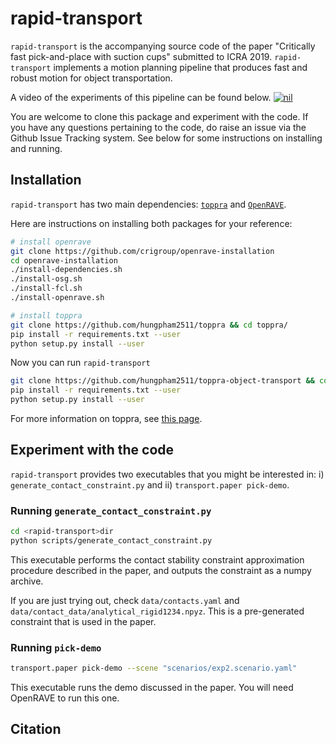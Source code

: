 # rapid-transport

`rapid-transport` is the accompanying source code of the paper
"Critically fast pick-and-place with suction cups" submitted to ICRA
2019. `rapid-transport` implements a motion planning pipeline that
produces fast and robust motion for object transportation.

A video of the experiments of this pipeline can be found below.
[![nil](http://img.youtube.com/vi/b9H-zOYWLbY/0.jpg)](http://www.youtube.com/watch?v=b9H-zOYWLbY "rapid-transport demo")


You are welcome to clone this package and experiment with the code. If
you have any questions pertaining to the code, do raise an issue via
the Github Issue Tracking system.  See below for some instructions on
installing and running.

## Installation

`rapid-transport` has two main dependencies:
[`toppra`](https://github.com/hungpham2511/toppra) and
[`OpenRAVE`](https://github.com/rdiankov/openrave).

Here are instructions on installing both packages for your reference:
``` bash
# install openrave
git clone https://github.com/crigroup/openrave-installation
cd openrave-installation
./install-dependencies.sh
./install-osg.sh
./install-fcl.sh
./install-openrave.sh

# install toppra
git clone https://github.com/hungpham2511/toppra && cd toppra/
pip install -r requirements.txt --user
python setup.py install --user
```

Now you can run `rapid-transport`
```bash
git clone https://github.com/hungpham2511/toppra-object-transport && cd toppra-object-transport
pip install -r requirements.txt --user
python setup.py install --user
```
For more information on toppra, see [this page](https://hungpham2511.github.io/toppra/).

## Experiment with the code

`rapid-transport` provides two executables that you might be
interested in: i) `generate_contact_constraint.py` and ii)
`transport.paper pick-demo`.

### Running `generate_contact_constraint.py`

``` bash
cd <rapid-transport>dir
python scripts/generate_contact_constraint.py
```

This executable performs the contact stability constraint
approximation procedure described in the paper, and outputs the
constraint as a numpy archive.

If you are just trying out, check `data/contacts.yaml` and
`data/contact_data/analytical_rigid1234.npyz`. This is a pre-generated
constraint that is used in the paper.

### Running `pick-demo`

``` bash
transport.paper pick-demo --scene "scenarios/exp2.scenario.yaml"
```

This executable runs the demo discussed in the paper. You will need
OpenRAVE to run this one.



## Citation


